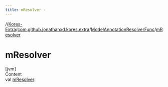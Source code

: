 ```yaml
---
title: mResolver -
---
```

//[Kores-Extra](../../../index.md)/[com.github.jonathanxd.kores.extra](../index.md)/[ModelAnnotationResolverFunc](index.md)/[mResolver](m-resolver.md)



# mResolver  
[jvm]  
Content  
val [mResolver](m-resolver.md):   



